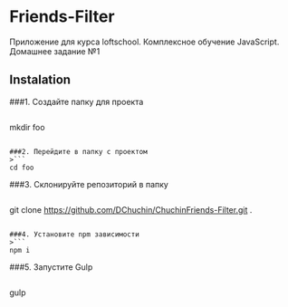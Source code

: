 # Friends-Filter

Приложение для курса loftschool. Комплексное обучение JavaScript. Домашнее задание №1

## Instalation

###1. Создайте папку для проекта
>```
mkdir foo
```

###2. Перейдите в папку с проектом
>```
cd foo
```

###3. Склонируйте репозиторий в папку
>```
git clone https://github.com/DChuchin/ChuchinFriends-Filter.git .
```

###4. Установите npm зависимости
>```
npm i
```

###5. Запустите Gulp
>```
gulp
```
